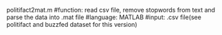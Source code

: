 politifact2mat.m 
  #function: read csv file, remove stopwords from text and parse the data into .mat file
  #language: MATLAB
  #input:    .csv file(see politifact and buzzfed dataset for this version)
